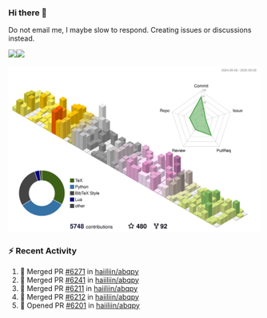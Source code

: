 ### Hi there 👋

Do not email me, I maybe slow to respond. Creating issues or discussions instead.

<a href="https://haiiliin/"><img height="137px" src="https://github-readme-stats.vercel.app/api?username=haiiliin&hide_title=false&hide_border=true&show_icons=true&include_all_commits=true&count_private=true&line_height=21&text_color=000&icon_color=000&bg_color=0,ea6161,ffc64d,fffc4d,52fa5a&theme=graywhite" /><!-- wi*quL3fcV --><img height="137px" src="https://github-readme-stats.vercel.app/api/top-langs/?username=haiiliin&hide=html&hide_title=true&hide_border=true&layout=compact&langs_count=6&text_color=000&icon_color=fff&bg_color=0,52fa5a,4dfcff,c64dff&theme=graywhite" /></a>

![](./profile-3d-contrib/profile-season-animate.svg)

### :zap: Recent Activity

<!--START_SECTION:activity-->
1. 🎉 Merged PR [#6271](https://github.com/haiiliin/abqpy/pull/6271) in [haiiliin/abqpy](https://github.com/haiiliin/abqpy)
2. 🎉 Merged PR [#6241](https://github.com/haiiliin/abqpy/pull/6241) in [haiiliin/abqpy](https://github.com/haiiliin/abqpy)
3. 🎉 Merged PR [#6211](https://github.com/haiiliin/abqpy/pull/6211) in [haiiliin/abqpy](https://github.com/haiiliin/abqpy)
4. 🎉 Merged PR [#6212](https://github.com/haiiliin/abqpy/pull/6212) in [haiiliin/abqpy](https://github.com/haiiliin/abqpy)
5. 💪 Opened PR [#6201](https://github.com/haiiliin/abqpy/pull/6201) in [haiiliin/abqpy](https://github.com/haiiliin/abqpy)
<!--END_SECTION:activity-->

